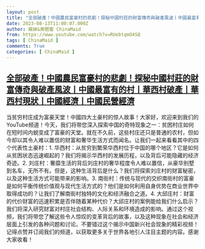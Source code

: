 ```yaml
---
layout: post
title: "全部破產！中國農民富豪村的悲劇！探秘中國村莊的財富傳奇與破產風波丨中國最富有的村丨華西村破產丨華西村現狀丨中國經濟丨中國民營經濟"
date: 2023-08-13T11:00:07.000Z
author: 廠妹&男閨蜜 ChinaMaid
from: https://www.youtube.com/watch?v=RUebtqmO4SQ
tags: [ ChinaMaid ]
comments: True
categories: [ ChinaMaid ]
---
```

<!--1691924407000-->
[全部破產！中國農民富豪村的悲劇！探秘中國村莊的財富傳奇與破產風波丨中國最富有的村丨華西村破產丨華西村現狀丨中國經濟丨中國民營經濟](https://www.youtube.com/watch?v=RUebtqmO4SQ)
------

<div>
当贫穷村庄成为富豪天堂！中國四大土豪村的惊人故事！大家好，欢迎来到我们的YouTube频道！今天，我们将带您深入探索中国的奇特现象之一：贫困村庄如何在短时间内蜕变成了富豪的天堂。就在不久前，这些村庄还只是普通的农村，但如今却以其令人难以置信的财富和奢华生活方式而闻名。让我们一起来看看其中的四个代表性土豪村：1. 华西村：从贫穷到繁荣华西村位于中国的哪个地区？它是如何从贫困状态迅速崛起的？我们将揭示华西村的发展历程，以及背后可能隐藏的经济奇迹。2. 刘庄村：奢靡生活的背后刘庄村的奢华程度令人难以置信，从豪华别墅到名车，无所不有。但是，这种生活背后是什么？我们将探索刘庄村的财富秘密，以及这种生活方式可能带来的影响。3. 南街村：传统与现代的交织南街村的富豪是如何平衡传统价值观与现代生活方式的？他们是如何利用自身优势在商业世界中取得成功的？让我们了解南街村独特的文化和经济融合之道。4. 大邱庄村：财富的代价财富的迅速积累是否伴随着某种代价？大邱庄村的案例能给我们什么启示？我们将深入研究财富对村庄社会结构、人际关系和环境造成的影响。通过这个视频，我们将带您了解这些令人惊叹的变革背后的故事，以及这种现象在社会和经济层面上引发的各种问题和讨论。不要错过这个揭示中国新兴社会现象的精彩视频！记得点赞并订阅我们的频道，以获取更多关于世界各地引人注目主题的内容。感谢大家收看！
</div>
